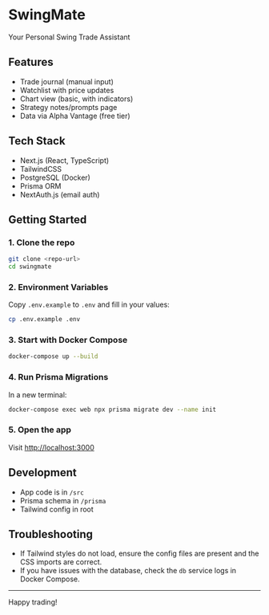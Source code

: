 # SwingMate

Your Personal Swing Trade Assistant

## Features
- Trade journal (manual input)
- Watchlist with price updates
- Chart view (basic, with indicators)
- Strategy notes/prompts page
- Data via Alpha Vantage (free tier)

## Tech Stack
- Next.js (React, TypeScript)
- TailwindCSS
- PostgreSQL (Docker)
- Prisma ORM
- NextAuth.js (email auth)

## Getting Started

### 1. Clone the repo
```bash
git clone <repo-url>
cd swingmate
```

### 2. Environment Variables
Copy `.env.example` to `.env` and fill in your values:
```bash
cp .env.example .env
```

### 3. Start with Docker Compose
```bash
docker-compose up --build
```

### 4. Run Prisma Migrations
In a new terminal:
```bash
docker-compose exec web npx prisma migrate dev --name init
```

### 5. Open the app
Visit [http://localhost:3000](http://localhost:3000)

## Development
- App code is in `/src`
- Prisma schema in `/prisma`
- Tailwind config in root

## Troubleshooting
- If Tailwind styles do not load, ensure the config files are present and the CSS imports are correct.
- If you have issues with the database, check the `db` service logs in Docker Compose.

---
Happy trading!
